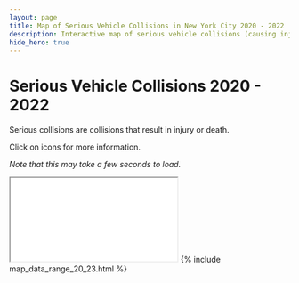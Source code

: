 ```yaml
---
layout: page
title: Map of Serious Vehicle Collisions in New York City 2020 - 2022
description: Interactive map of serious vehicle collisions (causing injuries or fatalities) in New York City (NYC) 2020 - 2022
hide_hero: true
---
```

# Serious Vehicle Collisions 2020 - 2022
Serious collisions are collisions that result in injury or death. 

Click on icons for more information.

_Note that this may take a few seconds to load._
<iframe src="serious_map_20_23.html"></iframe>
{% include map_data_range_20_23.html %}
